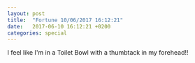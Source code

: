 ```yaml
---
layout: post
title:  "Fortune 10/06/2017 16:12:21"
date:   2017-06-10 16:12:21 +0200
categories: special
---
```


I feel like I'm in a Toilet Bowl with a thumbtack in my forehead!!

